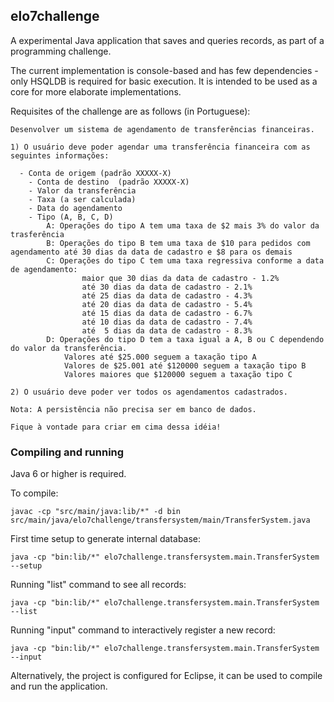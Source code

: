 ## elo7challenge

A experimental Java application that saves and queries records, as part of a programming challenge. 

The current implementation is console-based and has few dependencies - only HSQLDB is required for basic execution. It is intended to be used as a core for more elaborate implementations.

Requisites of the challenge are as follows (in Portuguese):

```
Desenvolver um sistema de agendamento de transferências financeiras.
 
1) O usuário deve poder agendar uma transferência financeira com as seguintes informações:
 
  - Conta de origem (padrão XXXXX-X)
	- Conta de destino  (padrão XXXXX-X)
	- Valor da transferência
	- Taxa (a ser calculada)
	- Data do agendamento
	- Tipo (A, B, C, D)
		A: Operações do tipo A tem uma taxa de $2 mais 3% do valor da trasferência
		B: Operações do tipo B tem uma taxa de $10 para pedidos com agendamento até 30 dias da data de cadastro e $8 para os demais
		C: Operações do tipo C tem uma taxa regressiva conforme a data de agendamento:
			 	maior que 30 dias da data de cadastro - 1.2%
				até 30 dias da data de cadastro - 2.1%
				até 25 dias da data de cadastro - 4.3%
				até 20 dias da data de cadastro - 5.4%
				até 15 dias da data de cadastro - 6.7%
				até 10 dias da data de cadastro - 7.4%
				até  5 dias da data de cadastro - 8.3%
		D: Operações do tipo D tem a taxa igual a A, B ou C dependendo do valor da transferência.
			Valores até $25.000 seguem a taxação tipo A
			Valores de $25.001 até $120000 seguem a taxação tipo B
			Valores maiores que $120000 seguem a taxação tipo C
 
2) O usuário deve poder ver todos os agendamentos cadastrados.
 
Nota: A persistência não precisa ser em banco de dados.
 
Fique à vontade para criar em cima dessa idéia!
```

### Compiling and running

Java 6 or higher is required.


To compile:
```
javac -cp "src/main/java:lib/*" -d bin src/main/java/elo7challenge/transfersystem/main/TransferSystem.java
```

First time setup to generate internal database:
```
java -cp "bin:lib/*" elo7challenge.transfersystem.main.TransferSystem --setup
```

Running "list" command to see all records:
```
java -cp "bin:lib/*" elo7challenge.transfersystem.main.TransferSystem --list
```

Running "input" command to interactively register a new record:
```
java -cp "bin:lib/*" elo7challenge.transfersystem.main.TransferSystem --input
```

Alternatively, the project is configured for Eclipse, it can be used to compile and run the application.
